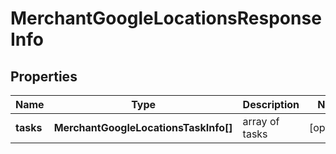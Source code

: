 # MerchantGoogleLocationsResponseInfo

## Properties

| Name | Type | Description | Notes |
|------------ | ------------- | ------------- | -------------|
**tasks** | **MerchantGoogleLocationsTaskInfo[]** | array of tasks |[optional]|